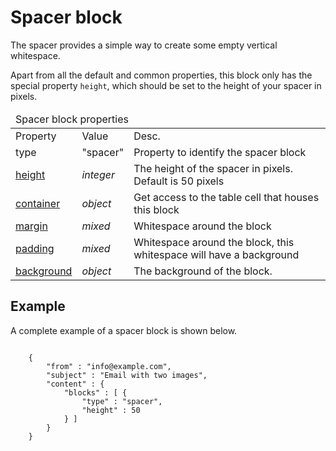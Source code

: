Spacer block
============

The spacer provides a simple way to create some empty vertical whitespace. 

Apart from all the default and common properties, 
this block only has the special property `height`,
which should be set to the height of your spacer in pixels.


<table class="info">
    <thead>
        <tr>
            <td colspan="3">Spacer block properties</td>
        </tr>
    </thead>
    <tbody>
        <tr class="thead">
            <td>Property</td>
            <td>Value</td>
            <td>Desc.</td>
        </tr>
        <tr>
            <td>type</td>
            <td>"spacer"</td>
            <td>Property to identify the spacer block</td>
        </tr>
        <tr>
            <td><a href="/support/json/property-spacer-height">height</a></td>
            <td><em>integer</em></td>
            <td>The height of the spacer in pixels. Default is 50 pixels</td>
        </tr>
        <tr>
            <td><a href="/support/json/property-container">container</a></td>
            <td><em>object</em></td>
            <td>Get access to the table cell that houses this block</td>
        </tr>
        <tr>
            <td><a href="/support/json/property-margin">margin</a></td>
            <td><em>mixed</em></td>
            <td>Whitespace around the block</td>
        </tr>
        <tr>
            <td><a href="/support/json/property-padding">padding</a></td>
            <td><em>mixed</em></td>
            <td>Whitespace around the block, this whitespace will have a background</td>
        </tr>
        <tr>
            <td><a href="/support/json/property-background">background</a></td>
            <td><em>object</em></td>
            <td>The background of the block.</td>
        </tr>
    </tbody>
</table>

## Example

A complete example of a spacer block is shown below.
<pre><code>
    {
        "from" : "info@example.com",
        "subject" : "Email with two images",
        "content" : {
            "blocks" : [ {
                "type" : "spacer",
                "height" : 50
            } ]
        }
    }
</code></pre>
